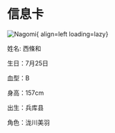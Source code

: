 # 信息卡

![Nagomi](https://pic.zzzhxxx.top/2021/12/01/8bc42440a27f0.png){ align=left loading=lazy}

姓名: 西條和

生日：7月25日

血型：B

身高：157cm

出生：兵库县

角色：泷川美羽
